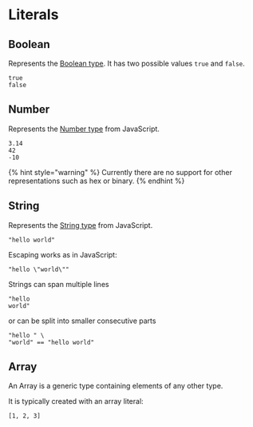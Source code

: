 # Literals

## Boolean

Represents the [Boolean type](https://en.wikipedia.org/wiki/Boolean_data_type). It has two possible values `true` and `false`.

```text
true
false
```

## Number

Represents the [Number type](https://developer.mozilla.org/en-US/docs/Glossary/Number) from JavaScript.

```text
3.14
42
-10
```

{% hint style="warning" %}
Currently there are no support for other representations such as hex or binary.
{% endhint %}

## String

Represents the [String type](https://developer.mozilla.org/en-US/docs/Web/JavaScript/Reference/Global_Objects/String) from JavaScript.

```text
"hello world"
```

Escaping works as in JavaScript:

```text
"hello \"world\""
```

Strings can span multiple lines

```text
"hello
world"
```

or can be split into smaller consecutive parts

```text
"hello " \
"world" == "hello world"
```

## Array

An Array is a generic type containing elements of any other type.

It is typically created with an array literal:

```text
[1, 2, 3]
```

